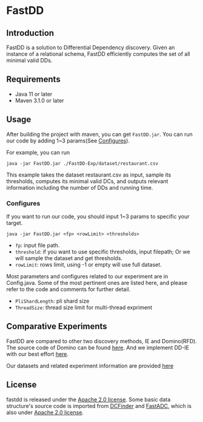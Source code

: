 # FastDD

## Introduction

FastDD is a solution to Differential Dependency discovery. Given an instance of a relational schema, FastDD efficiently computes the set of all minimal valid DDs.

## Requirements

* Java 11 or later
* Maven 3.1.0 or later

## Usage

After building the project with maven, you can get `FastDD.jar`. You can run our code by adding 1~3 params(See [Configures](https://github.com/TristonK/FastDD#configures)). 

For example, you can run
```shell
java -jar FastDD.jar ./FastDD-Exp/dataset/restaurant.csv
```
This example takes the dataset restaurant.csv as input, sample its thresholds, computes its minimal valid DCs, and outputs relevant information including the number of DDs and running time.

### Configures

If you want to run our code, you should input 1~3 params to specific your target.
```shell
java -jar FastDD.jar <fp> <rowLimit> <thresholds>
```

- `fp`: input file path.
- `threshold`: if you want to use specific thresholds, input filepath; Or we will sample the dataset and get thresholds.
- `rowLimit`: rows limit, using -1 or empty will use full dataset.

Most parameters and configures related to our experiment are in Config.java. Some of the most pertinent ones are listed here, and please refer to the code and comments for further detail.

- `PliShardLength`: pli shard size
- `ThreadSize`: thread size limit for multi-thread expriment

## Comparative Experiments

FastDD are compared to other two discovery methods, IE and Domino(RFD). The source code of Domino can be found [here](https://dast-unisa.github.io/Domino-SW/). And we implement DD-IE with our best effort [here](https://github.com/TristonK/FastDD-Exp).

Our datasets and related experiment information are provided [here](https://github.com/TristonK/FastDD-Exp)

## License

fastdd is released under the [Apache 2.0 license](https://github.com/RangerShaw/FastADC/blob/master/LICENSE).
Some basic data structure's source code is imported from [DCFinder](https://github.com/HPI-Information-Systems/metanome-algorithms/tree/master/dcfinder) and [FastADC](https://github.com/RangerShaw/FastADC),
which is also under [Apache 2.0 license](https://github.com/HPI-Information-Systems/metanome-algorithms/blob/master/LICENSE).
